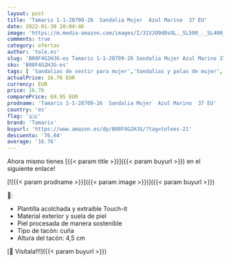 ```yaml
---
layout: post
title: 'Tamaris 1-1-28709-26  Sandalia Mujer  Azul Marino  37 EU'
date: 2022-01-30 20:04:46
image: 'https://m.media-amazon.com/images/I/31VJO9d0sOL._SL500_._SL400_.jpg'
comments: true
category: ofertas
author: 'tole.es'
slug: 'B08F4G2HJG-es Tamaris 1-1-28709-26 Sandalia Mujer Azul Marino 37 EU'
sku: 'B08F4G2HJG-es'
tags: [ 'Sandalias de vestir para mujer','Sandalias y palas de mujer','Zapatos','Zapatos para mujer','Zapatos y complementos','sandalia','tamaris', ]
actualPrice: 16.76 EUR
currency: EUR
price: 16.76
comparePrice: 69.95 EUR
prodname: 'Tamaris 1-1-28709-26  Sandalia Mujer  Azul Marino  37 EU'
country: 'es'
flag: '🇪🇸'
brand: 'Tamaris'
buyurl: 'https://www.amazon.es/dp/B08F4G2HJG/?tag=tolees-21'
descuento: '76.04'
average: '16.76'
---
```


Ahora mismo tienes [{{< param title >}}]({{< param buyurl >}}) en el siguiente enlace!

[![{{< param prodname >}}]({{< param image >}})]({{< param buyurl >}})

🔎:

- Plantilla acolchada y extraíble Touch-it
- Material exterior y suela de piel
- Piel procesada de manera sostenible
- Tipo de tacón: cuña
- Altura del tacón: 4,5 cm

[🛒 Visítala!!!]({{< param buyurl >}})
